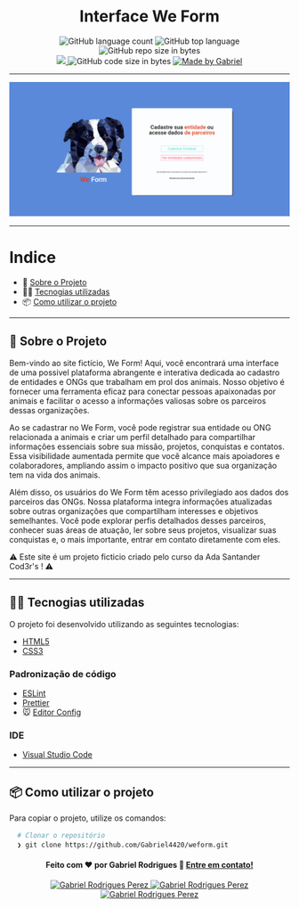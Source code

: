 <h1 align="center">
   Interface We Form 
</h1>

<p align="center">
   <img alt="GitHub language count" src="https://img.shields.io/github/languages/count/Gabriel4420/weform">

  <img alt="GitHub top language" src="https://img.shields.io/github/languages/top/Gabriel4420/weform?logo=html">

  <img alt="GitHub repo size in bytes" src="https://img.shields.io/github/repo-size/Gabriel4420/weform?color=green">

  <br>
  
  <a href="https://www.codacy.com/manual/Gabriel4420/weform?utm_source=github.com&amp;utm_medium=referral&amp;utm_content=Gabriel4420/weform&amp;utm_campaign=Badge_Grade">
    <img src="https://app.codacy.com/project/badge/Grade/6dd6b46abeb14e99935a2b9ac5c6ede2"/>
  </a>
  
  <img alt="GitHub code size in bytes" src="https://img.shields.io/github/last-commit/Gabriel4420/weform">


  <a href="https://www.linkedin.com/in/gabriel-rodrigues-perez-2069b072/">
    <img alt="Made by Gabriel" src="https://img.shields.io/badge/made%20by-Gabriel-%2304D361">
  </a>
</p>

---

<p align="center">
  <img alt="Gif da Aplicação" src="./HomeApp.png" />
</p>

---

# Indice

- :rocket: [Sobre o Projeto](#rocket-sobre-o-projeto)
- 👨‍💻️ [Tecnogias utilizadas](#%EF%B8%8F-tecnogias-utilizadas)
- 📦️ [Como utilizar o projeto](#%EF%B8%8F-como-utilizar-o-projeto)
---

## :rocket: Sobre o Projeto

Bem-vindo ao site fictício, We Form! Aqui, você encontrará uma interface de uma possivel plataforma abrangente e interativa dedicada ao cadastro de entidades e ONGs que trabalham em prol dos animais. Nosso objetivo é fornecer uma ferramenta eficaz para conectar pessoas apaixonadas por animais e facilitar o acesso a informações valiosas sobre os parceiros dessas organizações.

Ao se cadastrar no We Form, você pode registrar sua entidade ou ONG relacionada a animais e criar um perfil detalhado para compartilhar informações essenciais sobre sua missão, projetos, conquistas e contatos. Essa visibilidade aumentada permite que você alcance mais apoiadores e colaboradores, ampliando assim o impacto positivo que sua organização tem na vida dos animais.

Além disso, os usuários do We Form têm acesso privilegiado aos dados dos parceiros das ONGs. Nossa plataforma integra informações atualizadas sobre outras organizações que compartilham interesses e objetivos semelhantes. Você pode explorar perfis detalhados desses parceiros, conhecer suas áreas de atuação, ler sobre seus projetos, visualizar suas conquistas e, o mais importante, entrar em contato diretamente com eles.

:warning: Este site é um projeto ficticio criado pelo curso da Ada Santander Cod3r's ! :warning:


---

## 👨‍💻️ Tecnogias utilizadas

O projeto foi desenvolvido utilizando as seguintes tecnologias:

- [HTML5](https://dart.dev/)
- [CSS3](https://dart.dev/)


### Padronização de código

  - [ESLint](https://eslint.org/)
  - [Prettier](https://prettier.io/)
  - :mouse: [Editor Config](https://editorconfig.org/)

### IDE

  - [Visual Studio Code](https://code.visualstudio.com/)

---

## 📦️ Como utilizar o projeto

Para copiar o projeto, utilize os comandos:

```bash
  # Clonar o repositório
  ❯ git clone https://github.com/Gabriel4420/weform.git

```


<h4 align="center">
  Feito com ❤️ por Gabriel Rodrigues 👋️ <a href="mailto:gabriel_rodrigues_perez@hotmail.com">Entre em contato!</a>
</h4>

<p align="center">

  <a href="https://www.linkedin.com/in/gabriel-rodrigues-perez-2069b072/">
    <img alt="Gabriel Rodrigues Perez" src="https://img.shields.io/badge/LinkedIn-Gabriel_Rodrigues-0e76a8?style=flat&logoColor=white&logo=linkedin">
  </a>
  <a href="https://www.facebook.com/gabriel.rodrigues.perez">
    <img alt="Gabriel Rodrigues Perez" src="https://img.shields.io/badge/Facebook-Gabriel_Rodrigues-1778F2?style=flat&logoColor=white&logo=facebook">
  </a>
  <a href="https://www.instagram.com/gabriel_rodrigues_perez/">
    <img alt="Gabriel Rodrigues Perez" src="https://img.shields.io/badge/Instagram-@gabriel4420-833AB4?style=flat&logoColor=white&logo=instagram">
  </a>
  
  
</p>